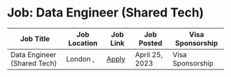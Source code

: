 # Job: Data Engineer (Shared Tech)

| Job Title | Job Location | Job Link | Job Posted | Visa Sponsorship |
| --- | --- | --- | --- | --- |
| Data Engineer (Shared Tech) | London , | [Apply](https://careers.king.com/jobs/job/r014099-data-engineer-shared-tech/) | April 25, 2023 | Visa Sponsorship |
